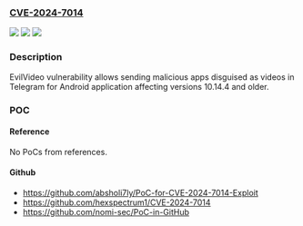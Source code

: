 ### [CVE-2024-7014](https://cve.mitre.org/cgi-bin/cvename.cgi?name=CVE-2024-7014)
![](https://img.shields.io/static/v1?label=Product&message=Telegram%20for%20Android&color=blue)
![](https://img.shields.io/static/v1?label=Version&message=0%3C%3D%2010.14.4%20&color=brighgreen)
![](https://img.shields.io/static/v1?label=Vulnerability&message=CWE-20%20Improper%20Input%20Validation&color=brighgreen)

### Description

EvilVideo vulnerability allows sending malicious apps disguised as videos in Telegram for Android application affecting  versions 10.14.4 and older.

### POC

#### Reference
No PoCs from references.

#### Github
- https://github.com/absholi7ly/PoC-for-CVE-2024-7014-Exploit
- https://github.com/hexspectrum1/CVE-2024-7014
- https://github.com/nomi-sec/PoC-in-GitHub


